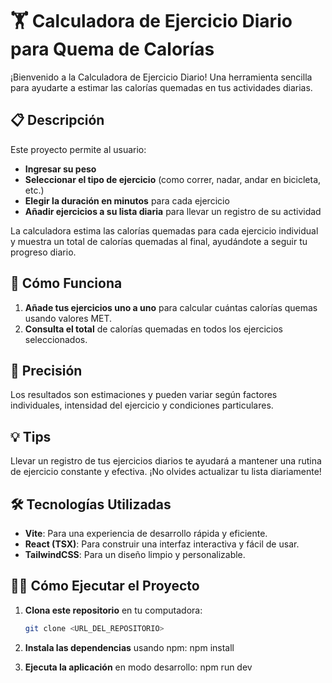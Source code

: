 # 🏋️ Calculadora de Ejercicio Diario para Quema de Calorías

¡Bienvenido a la Calculadora de Ejercicio Diario! Una herramienta sencilla para ayudarte a estimar las calorías quemadas en tus actividades diarias.

## 📋 Descripción
Este proyecto permite al usuario:
- **Ingresar su peso**
- **Seleccionar el tipo de ejercicio** (como correr, nadar, andar en bicicleta, etc.)
- **Elegir la duración en minutos** para cada ejercicio
- **Añadir ejercicios a su lista diaria** para llevar un registro de su actividad

La calculadora estima las calorías quemadas para cada ejercicio individual y muestra un total de calorías quemadas al final, ayudándote a seguir tu progreso diario.

## 🚀 Cómo Funciona
1. **Añade tus ejercicios uno a uno** para calcular cuántas calorías quemas usando valores MET.
2. **Consulta el total** de calorías quemadas en todos los ejercicios seleccionados.

## 🔎 Precisión
Los resultados son estimaciones y pueden variar según factores individuales, intensidad del ejercicio y condiciones particulares.

## 💡 Tips
Llevar un registro de tus ejercicios diarios te ayudará a mantener una rutina de ejercicio constante y efectiva. ¡No olvides actualizar tu lista diariamente!

## 🛠️ Tecnologías Utilizadas
- **Vite**: Para una experiencia de desarrollo rápida y eficiente.
- **React (TSX)**: Para construir una interfaz interactiva y fácil de usar.
- **TailwindCSS**: Para un diseño limpio y personalizable.

## 🏃‍♂️ Cómo Ejecutar el Proyecto
1. **Clona este repositorio** en tu computadora:
   ```bash
   git clone <URL_DEL_REPOSITORIO>

2. **Instala las dependencias** usando npm:
   npm install

2. **Ejecuta la aplicación** en modo desarrollo:
   npm run dev

